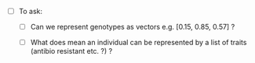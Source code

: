 - [ ] To ask:
    - [ ] Can we represent genotypes as vectors e.g. [0.15, 0.85, 0.57] ?
    - [ ] What does mean an individual can be represented by a list of traits (antibio resistant etc. ?) ? 
    
